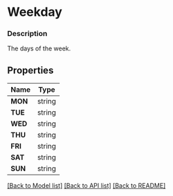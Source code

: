 # Weekday


### Description

The days of the week.

## Properties
Name | Type
------------ | -------------
**MON** | string
**TUE** | string
**WED** | string
**THU** | string
**FRI** | string
**SAT** | string
**SUN** | string

[[Back to Model list]](../README.md#documentation-for-models) [[Back to API list]](../README.md#documentation-for-api-endpoints) [[Back to README]](../README.md)



